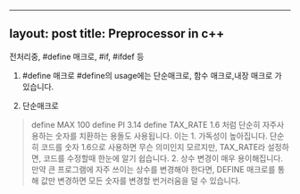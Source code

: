 
---
layout: post
title: Preprocessor in c++
---

전처리중, #define 매크로, #if, #ifdef 등

1. #define 매크로
  #define의 usage에는 단순매크로, 함수 매크로,내장 매크로 가 있습니다.
  
  1. 단순매크로 
  > define MAX 100
  > define PI 3.14
  > define TAX_RATE 1.6
  처럼 단순히 자주사용하는 숫자를 치환하는 용돌도 사용됩니다.
  이는 
    1. 가독성이 높아집니다. 
      단순히 코드를 숫자 1.6으로 사용하면 무슨 의미인지 모르지만, TAX_RATE라 설정하면, 코드를 수정할때 한눈에 알기 쉽습니다.
    2. 상수 변경이 매우 용이해집니다.
      만약 큰 프로그램에 자주 쓰이는 상수를 변경해야 한다면, DEFINE 매크로를 통해 값만 변경하면 모든 숫자를 변경할 번거러움을 덜 수 있습니다.
